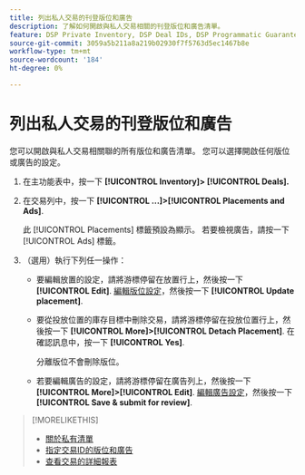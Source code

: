 ```yaml
---
title: 列出私人交易的刊登版位和廣告
description: 了解如何開啟與私人交易相關的刊登版位和廣告清單。
feature: DSP Private Inventory, DSP Deal IDs, DSP Programmatic Guaranteed Deals
source-git-commit: 3059a5b211a8a219b02930f7f5763d5ec1467b8e
workflow-type: tm+mt
source-wordcount: '184'
ht-degree: 0%

---
```


# 列出私人交易的刊登版位和廣告

您可以開啟與私人交易相關聯的所有版位和廣告清單。 您可以選擇開啟任何版位或廣告的設定。

1. 在主功能表中，按一下 **[!UICONTROL Inventory]> [!UICONTROL Deals].**

1. 在交易列中，按一下  **[!UICONTROL ...]>[!UICONTROL Placements and Ads]**.

   此 [!UICONTROL Placements] 標籤預設為顯示。 若要檢視廣告，請按一下 [!UICONTROL Ads] 標籤。

1. （選用）執行下列任一操作：

   * 要編輯放置的設定，請將游標停留在放置行上，然後按一下 **[!UICONTROL Edit]**. [編輯版位設定](/help/dsp/campaign-management/placements/placement-settings.md)，然後按一下 **[!UICONTROL Update placement]**.

   * 要從投放位置的庫存目標中刪除交易，請將游標停留在投放位置行上，然後按一下 **[!UICONTROL More]>[!UICONTROL Detach Placement]**. 在確認訊息中，按一下 **[!UICONTROL Yes]**.

      分離版位不會刪除版位。

   * 若要編輯廣告的設定，請將游標停留在廣告列上，然後按一下 **[!UICONTROL More]>[!UICONTROL Edit]**. [編輯廣告設定](/help/dsp/campaign-management/ads/ad-edit.md)，然後按一下 **[!UICONTROL Save & submit for review]**.

>[!MORELIKETHIS]
>
>* [關於私有清單](private-inventory-about.md)
>* [指定交易ID的版位和廣告](deal-id-attach-placements.md)
>* [查看交易的詳細報表](deal-view-report.md)

